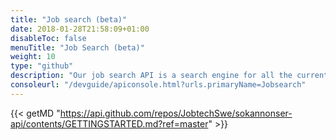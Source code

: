 ```yaml
---
title: "Job search (beta)"
date: 2018-01-28T21:58:09+01:00
disableToc: false
menuTitle: "Job Search (beta)"
weight: 10
type: "github"
description: "Our job search API is a search engine for all the current job ads from Platsbanken. The aim is to make a simple yet versatile API that should suit anyone building any kind of application involving data from job ads."
consoleurl: "/devguide/apiconsole.html?urls.primaryName=Jobsearch"
---
```




{{< getMD "https://api.github.com/repos/JobtechSwe/sokannonser-api/contents/GETTINGSTARTED.md?ref=master" >}}



